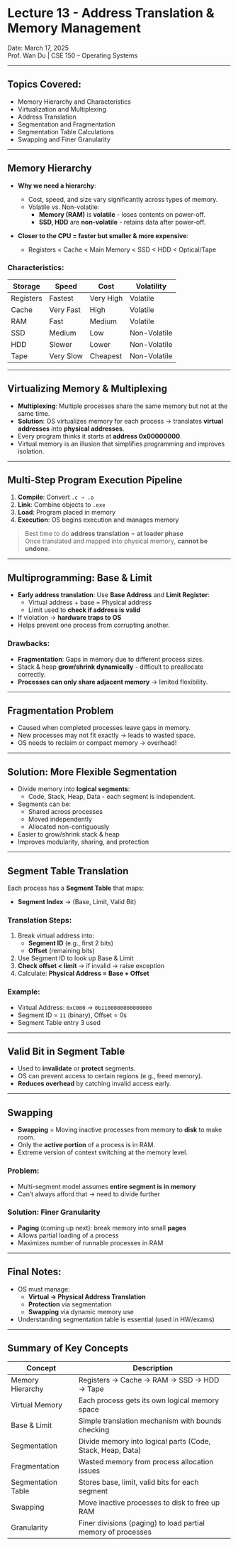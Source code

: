 # Lecture 13 - Address Translation & Memory Management  
Date: March 17, 2025  
Prof. Wan Du | CSE 150 – Operating Systems

---

## Topics Covered:
- Memory Hierarchy and Characteristics
- Virtualization and Multiplexing
- Address Translation
- Segmentation and Fragmentation
- Segmentation Table Calculations
- Swapping and Finer Granularity

---

## Memory Hierarchy

- **Why we need a hierarchy**:
  - Cost, speed, and size vary significantly across types of memory.
  - Volatile vs. Non-volatile:
    - **Memory (RAM)** is **volatile** - loses contents on power-off.
    - **SSD, HDD** are **non-volatile** - retains data after power-off.

- **Closer to the CPU = faster but smaller & more expensive**:
  - Registers < Cache < Main Memory < SSD < HDD < Optical/Tape

### Characteristics:

| Storage | Speed | Cost | Volatility |
|---------|-------|------|------------|
| Registers | Fastest | Very High | Volatile |
| Cache | Very Fast | High | Volatile |
| RAM | Fast | Medium | Volatile |
| SSD | Medium | Low | Non-Volatile |
| HDD | Slower | Lower | Non-Volatile |
| Tape | Very Slow | Cheapest | Non-Volatile |

---

## Virtualizing Memory & Multiplexing

- **Multiplexing**: Multiple processes share the same memory but not at the same time.
- **Solution**: OS virtualizes memory for each process -> translates **virtual addresses** into **physical addresses**.
- Every program thinks it starts at **address 0x00000000**.
- Virtual memory is an illusion that simplifies programming and improves isolation.

---

## Multi-Step Program Execution Pipeline

1. **Compile**: Convert `.c → .o`
2. **Link**: Combine objects to `.exe`
3. **Load**: Program placed in memory
4. **Execution**: OS begins execution and manages memory

> Best time to do **address translation** = **at loader phase**  
> Once translated and mapped into physical memory, **cannot be undone**.

---

## Multiprogramming: Base & Limit

- **Early address translation**: Use **Base Address** and **Limit Register**:
  - Virtual address + base = Physical address
  - Limit used to **check if address is valid**
- If violation -> **hardware traps to OS**
- Helps prevent one process from corrupting another.

### Drawbacks:
- **Fragmentation**: Gaps in memory due to different process sizes.
- Stack & heap **grow/shrink dynamically** - difficult to preallocate correctly.
- **Processes can only share adjacent memory** -> limited flexibility.

---

## Fragmentation Problem

- Caused when completed processes leave gaps in memory.
- New processes may not fit exactly -> leads to wasted space.
- OS needs to reclaim or compact memory -> overhead!

---

## Solution: More Flexible Segmentation

- Divide memory into **logical segments**:
  - Code, Stack, Heap, Data - each segment is independent.
- Segments can be:
  - Shared across processes
  - Moved independently
  - Allocated non-contiguously
- Easier to grow/shrink stack & heap
- Improves modularity, sharing, and protection

---

## Segment Table Translation

Each process has a **Segment Table** that maps:
- **Segment Index** -> (Base, Limit, Valid Bit)

### Translation Steps:
1. Break virtual address into:
   - **Segment ID** (e.g., first 2 bits)
   - **Offset** (remaining bits)
2. Use Segment ID to look up Base & Limit
3. **Check offset < limit** -> if invalid -> raise exception
4. Calculate: **Physical Address = Base + Offset**

### Example:
- Virtual Address: `0xC000` -> `0b1100000000000000`
- Segment ID = `11` (binary), Offset = 0s
- Segment Table entry 3 used

---

## Valid Bit in Segment Table

- Used to **invalidate** or **protect** segments.
- OS can prevent access to certain regions (e.g., freed memory).
- **Reduces overhead** by catching invalid access early.

---

## Swapping

- **Swapping** = Moving inactive processes from memory to **disk** to make room.
- Only the **active portion** of a process is in RAM.
- Extreme version of context switching at the memory level.

### Problem:
- Multi-segment model assumes **entire segment is in memory**
- Can’t always afford that -> need to divide further

### Solution: **Finer Granularity**
- **Paging** (coming up next): break memory into small **pages**
- Allows partial loading of a process
- Maximizes number of runnable processes in RAM

---

## Final Notes:
- OS must manage:
  - **Virtual → Physical Address Translation**
  - **Protection** via segmentation
  - **Swapping** via dynamic memory use
- Understanding segmentation table is essential (used in HW/exams)

---

## Summary of Key Concepts

| Concept                | Description                                                                 |
|------------------------|-----------------------------------------------------------------------------|
| Memory Hierarchy       | Registers → Cache → RAM → SSD → HDD → Tape                                  |
| Virtual Memory         | Each process gets its own logical memory space                              |
| Base & Limit           | Simple translation mechanism with bounds checking                           |
| Segmentation           | Divide memory into logical parts (Code, Stack, Heap, Data)                  |
| Fragmentation          | Wasted memory from process allocation issues                                |
| Segmentation Table     | Stores base, limit, valid bits for each segment                             |
| Swapping               | Move inactive processes to disk to free up RAM                              |
| Granularity            | Finer divisions (paging) to load partial memory of processes                |